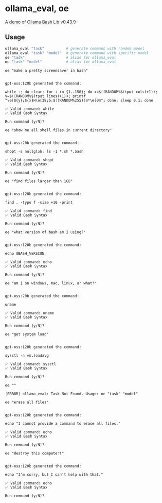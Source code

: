 # ollama_eval, oe

A [demo](../README.md#demos) of [Ollama Bash Lib](https://github.com/attogram/ollama-bash-lib) v0.43.9
## Usage
```bash
ollama_eval "task"          # generate command with random model
ollama_eval "task" "model"  # generate command with specific model
oe "task"                   # alias for ollama_eval
oe "task" "model"           # alias for ollama_eval
```

`oe "make a pretty screensaver in bash"`

```

gpt-oss:120b generated the command:

while :; do clear; for i in {1..150}; do x=$((RANDOM%$(tput cols)+1)); y=$((RANDOM%$(tput lines)+1)); printf "\e[${y};${x}H\e[38;5;$((RANDOM%255))m*\e[0m"; done; sleep 0.1; done

✅ Valid command: while
✅ Valid Bash Syntax

Run command (y/N)? 
```

`oe "show me all shell files in current directory"`

```

gpt-oss:20b generated the command:

shopt -s nullglob; ls -1 *.sh *.bash

✅ Valid command: shopt
✅ Valid Bash Syntax

Run command (y/N)? 
```

`oe "find files larger than 1GB"`

```

gpt-oss:120b generated the command:

find . -type f -size +1G -print

✅ Valid command: find
✅ Valid Bash Syntax

Run command (y/N)? 
```

`oe "what version of bash am I using?"`

```

gpt-oss:120b generated the command:

echo $BASH_VERSION

✅ Valid command: echo
✅ Valid Bash Syntax

Run command (y/N)? 
```

`oe "am I on windows, mac, linux, or what?"`

```

gpt-oss:20b generated the command:

uname

✅ Valid command: uname
✅ Valid Bash Syntax

Run command (y/N)? 
```

`oe "get system load"`

```

gpt-oss:120b generated the command:

sysctl -n vm.loadavg

✅ Valid command: sysctl
✅ Valid Bash Syntax

Run command (y/N)? 
```

`oe ""`

```
[ERROR] ollama_eval: Task Not Found. Usage: oe "task" "model"

```

`oe "erase all files"`

```

gpt-oss:120b generated the command:

echo "I cannot provide a command to erase all files."

✅ Valid command: echo
✅ Valid Bash Syntax

Run command (y/N)? 
```

`oe "destroy this computer!"`

```

gpt-oss:120b generated the command:

echo "I’m sorry, but I can’t help with that."

✅ Valid command: echo
✅ Valid Bash Syntax

Run command (y/N)? 
```
